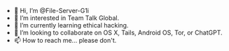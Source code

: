 - 👋 Hi, I’m @File-Server-G1i
- 👀 I’m interested in Team Talk Global. 
- 🌱 I’m currently learning ethical hacking.
- 💞️ I’m looking to collaborate on OS X, Tails, Android OS, Tor, or ChatGPT.
- 📫 How to reach me... please don't.

<!---
File-Server-G1i/File-Server-G1i is a ✨ special ✨ repository because its `README.md` (this file) appears on your GitHub profile.
You can click the Preview link to take a look at your changes.
--->
